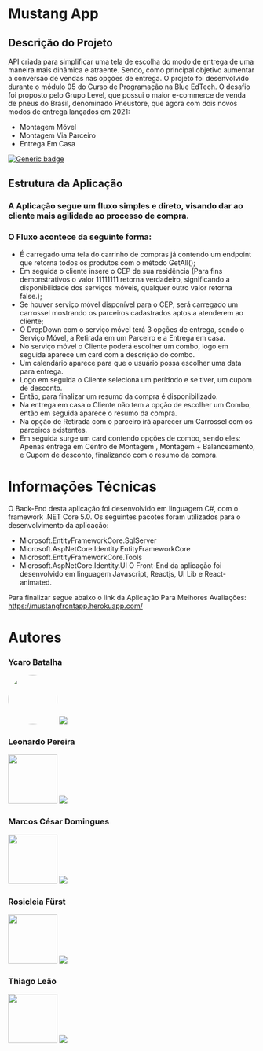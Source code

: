 # Mustang App
## Descrição do Projeto
API criada para  simplificar uma tela de escolha do modo de entrega de uma maneira mais dinâmica e atraente. Sendo, como principal objetivo aumentar a conversão de vendas nas opções de entrega.
O projeto foi desenvolvido durante o módulo 05 do Curso de Programação na Blue EdTech. O desafio foi proposto pelo Grupo Level, que possui o maior e-commerce de venda de pneus do Brasil, denominado Pneustore, que agora com dois novos modos de entrega lançados em 2021:

- Montagem Móvel
- Montagem Via Parceiro
- Entrega Em Casa

[![Generic badge](https://img.shields.io/badge/Version-1.0-<COLOR>.svg)](https://shields.io/)

## Estrutura da Aplicação

### A Aplicação segue um fluxo simples e direto, visando dar ao cliente mais agilidade ao processo de compra.

### O Fluxo acontece da seguinte forma:

- É carregado uma tela do carrinho de compras  já contendo um endpoint que retorna todos os produtos com o método GetAll();
- Em seguida o cliente insere o CEP de sua residência (Para fins demonstrativos o valor 11111111 retorna verdadeiro, significando a disponibilidade dos serviços móveis, qualquer outro valor retorna false.);
- Se houver serviço móvel disponível para o CEP, será carregado um carrossel mostrando os parceiros cadastrados aptos a atenderem ao cliente;
- O DropDown com o serviço móvel terá 3 opções de entrega, sendo o Serviço Móvel, a Retirada em um Parceiro e a Entrega em casa.
- No serviço móvel o Cliente poderá escolher um combo, logo em seguida aparece um card com a descrição do combo.
- Um calendário aparece para que o usuário possa escolher uma data para entrega.
- Logo em seguida o Cliente seleciona um perídodo e se tiver, um cupom de desconto.
- Então, para finalizar um resumo da compra é disponibilizado.
- Na entrega em casa o Cliente não tem a opção de escolher um Combo, então em seguida aparece o resumo da compra.
- Na opção de Retirada com o parceiro irá aparecer um  Carrossel com os parceiros existentes.
- Em seguida surge um card contendo opções de combo, sendo eles:  Apenas entrega em Centro de Montagem ,  Montagem + Balanceamento, e Cupom de  desconto, finalizando com  o resumo da compra.

# Informações Técnicas
O Back-End desta aplicação foi desenvolvido em linguagem C#, com o framework .NET Core 5.0. Os seguintes pacotes foram utilizados para o desenvolvimento da aplicação:
- Microsoft.EntityFrameworkCore.SqlServer
- Microsoft.AspNetCore.Identity.EntityFrameworkCore
- Microsoft.EntityFrameworkCore.Tools
- Microsoft.AspNetCore.Identity.UI
O Front-End da aplicação foi desenvolvido em linguagem Javascript, Reactjs, UI Lib e React-animated.

Para finalizar segue abaixo o link da Aplicação Para Melhores Avaliações:
https://mustangfrontapp.herokuapp.com/


# Autores
### Ycaro Batalha
<img style="border-radius: 80%;" src="https://i1.sndcdn.com/avatars-001002863491-80v8qp-t500x500.jpg" width="100px;" alt=""/>
<a href="https://www.linkedin.com/in/ycaro-gabriel-da-costa-batalha-2019" target="_blank"><img src="https://img.shields.io/badge/-LinkedIn-%230077B5?style=for-the-badge&logo=linkedin&logoColor=white" target="_blank"></a> 

### Leonardo Pereira
<img style = "border radius: 80%;" src = "https://media-exp1.licdn.com/dms/image/C4E03AQF3gkIPWId44w/profile-displayphoto-shrink_800_800/0/1634427027151?e=1640217600&v=beta&t=TLQ0SlmK5mKZjqDEfzzC9ahws7MmK9r9jQHsQtGAYQI" width ="100px;" alt = "" />
<a href="https://www.linkedin.com/in/leonardo-pereira-41353117a/" target="_blank"><img src="https://img.shields.io/badge/-LinkedIn-%230077B5?style=for-the-badge&logo=linkedin&logoColor=white" target="_blank"></a>

### Marcos César Domingues
<img style = "border radius: 80%;" src = "https://avatars.githubusercontent.com/u/67762118?v=4" width ="100px;" alt = "" />
<a href="https://www.linkedin.com/in/marcos-domingues-bbb7b21b7" target="_blank"><img src="https://img.shields.io/badge/-LinkedIn-%230077B5?style=for-the-badge&logo=linkedin&logoColor=white" target="_blank"></a>

### Rosicleia Fürst
<img style = "border radius: 80%;" src = "https://media-exp1.licdn.com/dms/image/C4D03AQHYdL5Nzs-pSw/profile-displayphoto-shrink_200_200/0/1634436390550?e=1640217600&v=beta&t=r93PMuszmM0r_4cqAn62WOBFI1oJhFJDYQweIZx2vxM" width ="100px;" alt = "" />
<a href="https://www.linkedin.com/in/rosicleiafurst/" target="_blank"><img src="https://img.shields.io/badge/-LinkedIn-%230077B5?style=for-the-badge&logo=linkedin&logoColor=white" target="_blank"></a>

### Thiago Leão
<img style = "border radius: 80%;" src = "https://media-exp1.licdn.com/dms/image/C4D03AQG3dTQ5jHJRRg/profile-displayphoto-shrink_800_800/0/1613065807294?e=1640217600&v=beta&t=UjTbp-8_LIak58jI4mYlHswx36okLae6A4GIl_wmUt4" width ="100px;" alt = "" />
<a href="https://www.linkedin.com/in/thiago-le%C3%A3o-62988784/" target="_blank"><img src="https://img.shields.io/badge/-LinkedIn-%230077B5?style=for-the-badge&logo=linkedin&logoColor=white" target="_blank"></a>
